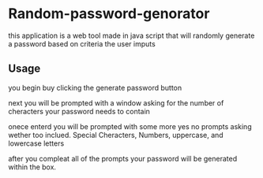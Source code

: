 # Random-password-genorator

this application is a web tool made in java script that will randomly generate a password based on criteria the user imputs

## Usage

you begin buy clicking the generate password button

next you will be prompted with a window asking for the number of cheracters your password needs to contain

onece enterd you will be prompted with some more yes no prompts asking wether too inclued. Special Cheracters, Numbers, uppercase, and lowercase letters

after you compleat all of the prompts your password will be generated within the box.